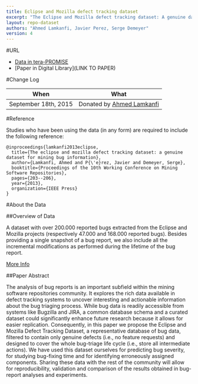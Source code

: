 ```yaml
---
title: Eclipse and Mozilla defect tracking dataset
excerpt: "The Eclipse and Mozilla defect tracking dataset: A genuine dataset for mining bug information"
layout: repo-dataset
authors: "Ahmed Lamkanfi, Javier Perez, Serge Demeyer"
version: 4
---
```


#URL

* [Data in tera-PROMISE](https://terapromise.csc.ncsu.edu:8443/!/#repo/view/head/CATEGORY/TITLE)
* [Paper in Digital Library](LINK TO PAPER)

#Change Log

When | What
---- | ----
September 18th, 2015 | Donated by [Ahmed Lamkanfi](mailto:Ahmed.Lamkanfi@ua.ac.be)

#Reference

Studies who have been using the data (in any form) are required to include the following reference:

```
@inproceedings{lamkanfi2013eclipse,
  title={The eclipse and mozilla defect tracking dataset: a genuine dataset for mining bug information},
  author={Lamkanfi, Ahmed and P{\'e}rez, Javier and Demeyer, Serge},
  booktitle={Proceedings of the 10th Working Conference on Mining Software Repositories},
  pages={203--206},
  year={2013},
  organization={IEEE Press}
}
```

#About the Data

##Overview of Data

A dataset with over 200.000 reported bugs extracted from the Eclipse and Mozilla projects (respectively 47.000 and 168.000 reported bugs). Besides providing a single snapshot of a bug report, we also include all the incremental modifications as performed during the lifetime of the bug report.

[More Info](https://github.com/ansymo/msr2013-bug_dataset/blob/master/README.md#description)

##Paper Abstract

The analysis of bug reports is an important subfield within the mining software repositories community. It explores the rich data available in defect tracking systems to uncover interesting and actionable information about the bug triaging process. While bug data is readily accessible from systems like Bugzilla and JIRA, a common database schema and a curated dataset could significantly enhance future research because it allows for easier replication. Consequently, in this paper we propose the Eclipse and Mozilla Defect Tracking Dataset, a representative database of bug data, filtered to contain only genuine defects (i.e., no feature requests) and designed to cover the whole bug-triage life cycle (i.e., store all intermediate actions). We have used this dataset ourselves for predicting bug severity, for studying bug-fixing time and for identifying erroneously assigned components. Sharing these data with the rest of the community will allow for reproducibility, validation and comparison of the results obtained in bug-report analyses and experiments.
